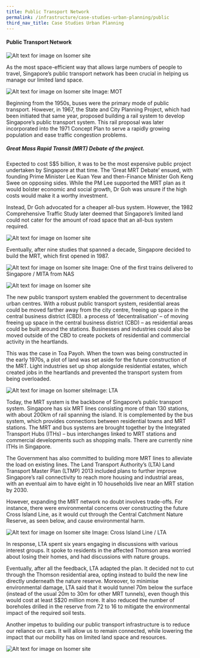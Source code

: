 ```yaml
---
title: Public Transport Network
permalink: /infrastructure/case-studies-urban-planning/public
third_nav_title: Case Studies Urban Planning
---
```

#### Public Transport Network

![Alt text for image on Isomer site](/images/infrastructure/case-studies-urban-planning/upcs-1.png)

As the most space-efficient way that allows large numbers of people to travel, Singapore’s public transport network has been crucial in helping us manage our limited land space.

![Alt text for image on Isomer site](/images/infrastructure/case-studies-urban-planning/upcs-2.png)
Image: MOT

Beginning from the 1950s, buses were the primary mode of public transport. However, in 1967, the State and City Planning Project, which had been initiated that same year, proposed building a rail system to develop Singapore’s public transport system. This rail proposal was later incorporated into the 1971 Concept Plan to serve a rapidly growing population and ease traffic congestion problems.

##### Great Mass Rapid Transit (MRT) Debate of the project.
Expected to cost S$5 billion, it was to be the most expensive public project undertaken by Singapore at that time. The ‘Great MRT Debate’ ensued, with founding Prime Minister Lee Kuan Yew and then-Finance Minister Goh Keng Swee on opposing sides. While the PM Lee supported the MRT plan as it would bolster economic and social growth, Dr Goh was unsure if the high costs would make it a worthy investment.

Instead, Dr Goh advocated for a cheaper all-bus system. However, the 1982 Comprehensive Traffic Study later deemed that Singapore’s limited land could not cater for the amount of road space that an all-bus system required.

![Alt text for image on Isomer site](/images/infrastructure/case-studies-urban-planning/upcs-3.png)

Eventually, after nine studies that spanned a decade, Singapore decided to build the MRT, which first opened in 1987.

![Alt text for image on Isomer site](/images/infrastructure/case-studies-urban-planning/upcs-4.png)
Image: One of the first trains delivered to Singapore / MITA from NAS

![Alt text for image on Isomer site](/images/infrastructure/case-studies-urban-planning/upcs-5.png)

The new public transport system enabled the government to decentralise urban centres. With a robust public transport system, residential areas could be moved farther away from the city centre, freeing up space in the central business district (CBD). a process of ‘decentralisation’ – of moving freeing up space in the central business district (CBD) – as residential areas could be built around the stations. Businesses and industries could also be moved outside of the CBD to create pockets of residential and commercial activity in the heartlands.

This was the case in Toa Payoh. When the town was being constructed in the early 1970s, a plot of land was set aside for the future construction of the MRT. Light industries set up shop alongside residential estates, which created jobs in the heartlands and prevented the transport system from being overloaded.

![Alt text for image on Isomer site](/images/MRTMAP.png)Image: LTA

Today, the MRT system is the backbone of Singapore’s public transport system. Singapore has six MRT lines consisting more of than 130 stations, with about 200km of rail spanning the island. It is complemented by the bus system, which provides connections between residential towns and MRT stations. The MRT and bus systems are brought together by the Integrated Transport Hubs (ITHs) – bus interchanges linked to MRT stations and commercial developments such as shopping malls. There are currently nine ITHs in Singapore.

The Government has also committed to building more MRT lines to alleviate the load on existing lines. The Land Transport Authority’s (LTA) Land Transport Master Plan (LTMP) 2013 included plans to further improve Singapore’s rail connectivity to reach more housing and industrial areas, with an eventual aim to have eight in 10 households live near an MRT station by 2030.

However, expanding the MRT network no doubt involves trade-offs. For instance, there were environmental concerns over constructing the future Cross Island Line, as it would cut through the Central Catchment Nature Reserve, as seen below, and cause environmental harm.

![Alt text for image on Isomer site](/images/infrastructure/case-studies-urban-planning/upcs-7.png)
Image: Cross Island Line / LTA

In response, LTA spent six years engaging in discussions with various interest groups. It spoke to residents in the affected Thomson area worried about losing their homes, and had discussions with nature groups.

Eventually, after all the feedback, LTA adapted the plan. It decided not to cut through the Thomson residential area, opting instead to build the new line directly underneath the nature reserve. Moreover, to minimise environmental damage, LTA said that it would tunnel 70m below the surface (instead of the usual 20m to 30m for other MRT tunnels), even though this would cost at least S$20 million more. It also reduced the number of boreholes drilled in the reserve from 72 to 16 to mitigate the environmental impact of the required soil tests.

Another impetus to building our public transport infrastructure is to reduce our reliance on cars. It will allow us to remain connected, while lowering the impact that our mobility has on limited land space and resources.

![Alt text for image on Isomer site](/images/infrastructure/case-studies-urban-planning/upcs-8.png)